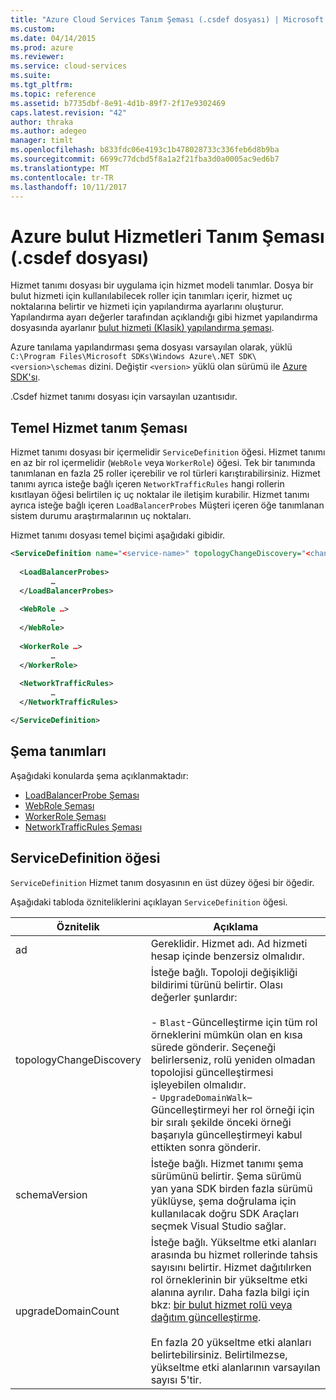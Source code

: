 ```yaml
---
title: "Azure Cloud Services Tanım Şeması (.csdef dosyası) | Microsoft Docs"
ms.custom: 
ms.date: 04/14/2015
ms.prod: azure
ms.reviewer: 
ms.service: cloud-services
ms.suite: 
ms.tgt_pltfrm: 
ms.topic: reference
ms.assetid: b7735dbf-8e91-4d1b-89f7-2f17e9302469
caps.latest.revision: "42"
author: thraka
ms.author: adegeo
manager: timlt
ms.openlocfilehash: b833fdc06e4193c1b478028733c336feb6d8b9ba
ms.sourcegitcommit: 6699c77dcbd5f8a1a2f21fba3d0a0005ac9ed6b7
ms.translationtype: MT
ms.contentlocale: tr-TR
ms.lasthandoff: 10/11/2017
---
```

# <a name="azure-cloud-services-definition-schema-csdef-file"></a>Azure bulut Hizmetleri Tanım Şeması (.csdef dosyası)
Hizmet tanımı dosyası bir uygulama için hizmet modeli tanımlar. Dosya bir bulut hizmeti için kullanılabilecek roller için tanımları içerir, hizmet uç noktalarına belirtir ve hizmeti için yapılandırma ayarlarını oluşturur. Yapılandırma ayarı değerler tarafından açıklandığı gibi hizmet yapılandırma dosyasında ayarlanır [bulut hizmeti (Klasik) yapılandırma şeması](http://msdn.microsoft.com/library/b1ae68cd-cc95-48cb-a4a4-da91dc708a35).

Azure tanılama yapılandırması şema dosyası varsayılan olarak, yüklü `C:\Program Files\Microsoft SDKs\Windows Azure\.NET SDK\<version>\schemas` dizini. Değiştir `<version>` yüklü olan sürümü ile [Azure SDK'sı](http://www.windowsazure.com/develop/downloads/).

.Csdef hizmet tanımı dosyası için varsayılan uzantısıdır.

## <a name="basic-service-definition-schema"></a>Temel Hizmet tanım Şeması
Hizmet tanımı dosyası bir içermelidir `ServiceDefinition` öğesi. Hizmet tanımı en az bir rol içermelidir (`WebRole` veya `WorkerRole`) öğesi. Tek bir tanımında tanımlanan en fazla 25 roller içerebilir ve rol türleri karıştırabilirsiniz. Hizmet tanımı ayrıca isteğe bağlı içeren `NetworkTrafficRules` hangi rollerin kısıtlayan öğesi belirtilen iç uç noktalar ile iletişim kurabilir. Hizmet tanımı ayrıca isteğe bağlı içeren `LoadBalancerProbes` Müşteri içeren öğe tanımlanan sistem durumu araştırmalarının uç noktaları.

Hizmet tanımı dosyası temel biçimi aşağıdaki gibidir.

```xml
<ServiceDefinition name="<service-name>" topologyChangeDiscovery="<change-type>" xmlns="http://schemas.microsoft.com/ServiceHosting/2008/10/ServiceDefinition" upgradeDomainCount="<number-of-upgrade-domains>" schemaVersion="<version>">
  
  <LoadBalancerProbes>
         …
  </LoadBalancerProbes>
  
  <WebRole …>
         …
  </WebRole>
  
  <WorkerRole …>
         …
  </WorkerRole>
  
  <NetworkTrafficRules>
         …
  </NetworkTrafficRules>

</ServiceDefinition>
```

## <a name="schema-definitions"></a>Şema tanımları
Aşağıdaki konularda şema açıklanmaktadır:

- [LoadBalancerProbe Şeması](schema-csdef-loadbalancerprobe.md)
- [WebRole Şeması](schema-csdef-webrole.md)
- [WorkerRole Şeması](schema-csdef-workerrole.md)
- [NetworkTrafficRules Şeması](schema-csdef-networktrafficrules.md)

##  <a name="ServiceDefinition"></a>ServiceDefinition öğesi
`ServiceDefinition` Hizmet tanım dosyasının en üst düzey öğesi bir öğedir.

Aşağıdaki tabloda özniteliklerini açıklayan `ServiceDefinition` öğesi.

| Öznitelik               | Açıklama |
| ----------------------- | ----------- |
| ad                    |Gereklidir. Hizmet adı. Ad hizmeti hesap içinde benzersiz olmalıdır.|
| topologyChangeDiscovery | İsteğe bağlı. Topoloji değişikliği bildirimi türünü belirtir. Olası değerler şunlardır:<br /><br /> -   `Blast`-Güncelleştirme için tüm rol örneklerini mümkün olan en kısa sürede gönderir. Seçeneği belirlerseniz, rolü yeniden olmadan topolojisi güncelleştirmesi işleyebilen olmalıdır.<br />-   `UpgradeDomainWalk`– Güncelleştirmeyi her rol örneği için bir sıralı şekilde önceki örneği başarıyla güncelleştirmeyi kabul ettikten sonra gönderir.|
| schemaVersion           | İsteğe bağlı. Hizmet tanımı şema sürümünü belirtir. Şema sürümü yan yana SDK birden fazla sürümü yüklüyse, şema doğrulama için kullanılacak doğru SDK Araçları seçmek Visual Studio sağlar.|
| upgradeDomainCount      | İsteğe bağlı. Yükseltme etki alanları arasında bu hizmet rollerinde tahsis sayısını belirtir. Hizmet dağıtılırken rol örneklerinin bir yükseltme etki alanına ayrılır. Daha fazla bilgi için bkz: [bir bulut hizmet rolü veya dağıtım güncelleştirme](cloud-services-how-to-manage-portal.md#how-to-update-a-cloud-service-role-or-deployment).<br /><br /> En fazla 20 yükseltme etki alanları belirtebilirsiniz. Belirtilmezse, yükseltme etki alanlarının varsayılan sayısı 5'tir.|